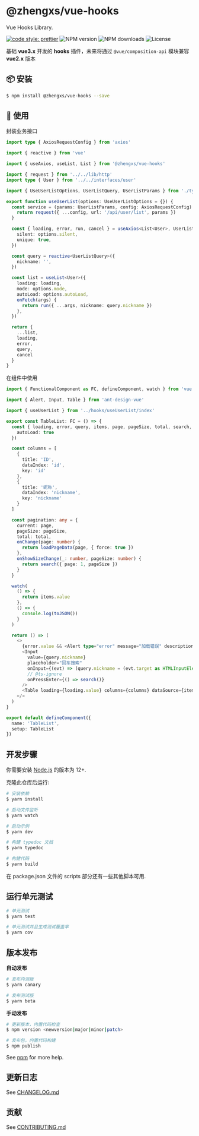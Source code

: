 # @zhengxs/vue-hooks

Vue Hooks Library.

[![code style: prettier](https://img.shields.io/badge/code_style-prettier-ff69b4.svg?style=flat-square)](https://github.com/prettier/prettier)
![NPM version](https://img.shields.io/npm/v/@zhengxs/vue-hooks.svg?style=flat)
![NPM downloads](https://img.shields.io/npm/dm/@zhengxs/vue-hooks.svg?style=flat)
![License](https://img.shields.io/npm/l/@nrwl/workspace.svg?style=flat-square)

基础 **vue3.x** 开发的 **hooks** 插件，未来将通过 `@vue/composition-api` 模块兼容 **vue2.x** 版本

## 📦 安装

```bash
$ npm install @zhengxs/vue-hooks --save
```

## 🔨 使用

封装业务接口

```typescript
import type { AxiosRequestConfig } from 'axios'

import { reactive } from 'vue'

import { useAxios, useList, List } from '@zhengxs/vue-hooks'

import { request } from '../../lib/http'
import type { User } from '../../interfaces/user'

import { UseUserListOptions, UserListQuery, UserListParams } from './types'

export function useUserList(options: UseUserListOptions = {}) {
  const service = (params: UserListParams, config: AxiosRequestConfig) => {
    return request({ ...config, url: '/api/user/list', params })
  }

  const { loading, error, run, cancel } = useAxios<List<User>, UserListParams>(service, {
    silent: options.silent,
    unique: true,
  })

  const query = reactive<UserListQuery>({
    nickname: '',
  })

  const list = useList<User>({
    loading: loading,
    mode: options.mode,
    autoLoad: options.autoLoad,
    onFetch(args) {
      return run({ ...args, nickname: query.nickname })
    },
  })

  return {
    ...list,
    loading,
    error,
    query,
    cancel
  }
}

```

在组件中使用

```typescript
import { FunctionalComponent as FC, defineComponent, watch } from 'vue'

import { Alert, Input, Table } from 'ant-design-vue'

import { useUserList } from '../hooks/useUserList/index'

export const TableList: FC = () => {
  const { loading, error, query, items, page, pageSize, total, search, loadPageData, toJSON } = useUserList({
    autoLoad: true
  })

  const columns = [
    {
      title: 'ID',
      dataIndex: 'id',
      key: 'id'
    },
    {
      title: '昵称',
      dataIndex: 'nickname',
      key: 'nickname'
    }
  ]

  const pagination: any = {
    current: page,
    pageSize: pageSize,
    total: total,
    onChange(page: number) {
      return loadPageData(page, { force: true })
    },
    onShowSizeChange(_: number, pageSize: number) {
      return search({ page: 1, pageSize })
    }
  }

  watch(
    () => {
      return items.value
    },
    () => {
      console.log(toJSON())
    }
  )

  return () => (
    <>
      {error.value && <Alert type="error" message="加载错误" description={error.value.message} closable />}
      <Input
        value={query.nickname}
        placeholder="回车搜索"
        onInput={(evt) => (query.nickname = (evt.target as HTMLInputElement).value.trim())}
        // @ts-ignore
        onPressEnter={() => search()}
      />
      <Table loading={loading.value} columns={columns} dataSource={items.value} rowKey="id" pagination={pagination} />
    </>
  )
}

export default defineComponent({
  name: 'TableList',
  setup: TableList
})
```

## 开发步骤

你需要安装 [Node.js][nodejs] 的版本为 12+.

克隆此仓库后运行:

```bash
# 安装依赖
$ yarn install

# 启动文件监听
$ yarn watch

# 启动示例
$ yarn dev

# 构建 typedoc 文档
$ yarn typedoc

# 构建代码
$ yarn build
```

在 package.json 文件的 scripts 部分还有一些其他脚本可用.

## 运行单元测试

```bash
# 单元测试
$ yarn test

# 单元测试并且生成测试覆盖率
$ yarn cov
```

## 版本发布

**自动发布**

```bash
# 发布内测版
$ yarn canary

# 发布测试版
$ yarn beta
```

**手动发布**

```bash
# 更新版本，内置代码检查
$ npm version <newversion|major|minor|patch>

# 发布包，内置代码构建
$ npm publish
```

See [npm](https://docs.npmjs.com/) for more help.

## 更新日志

See [CHANGELOG.md](./CHANGELOG.md)

## 贡献

See [CONTRIBUTING.md](./.github/CONTRIBUTING.md)

[nodejs]: https://nodejs.org
